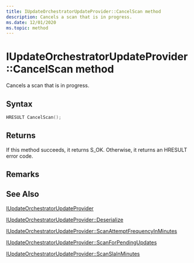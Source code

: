 ```yaml
---
title: IUpdateOrchestratorUpdateProvider::CancelScan method
description: Cancels a scan that is in progress.
ms.date: 12/01/2020
ms.topic: method
---
```


# IUpdateOrchestratorUpdateProvider::CancelScan method

Cancels a scan that is in progress.

## Syntax
```cpp
HRESULT CancelScan();
```

## Returns
If this method succeeds, it returns S_OK. Otherwise, it returns an HRESULT error code.

## Remarks

## See Also

[IUpdateOrchestratorUpdateProvider](iupdateorchestratorupdateprovider.md)

[IUpdateOrchestratorUpdateProvider::Deserialize](iupdateorchestratorupdateprovider-deserialize.md)

[IUpdateOrchestratorUpdateProvider::ScanAttemptFrequencyInMinutes](iupdateorchestratorupdateprovider-scanattemptfrequencyinminutes.md)

[IUpdateOrchestratorUpdateProvider::ScanForPendingUpdates](iupdateorchestratorupdateprovider-scanforpendingupdates.md) 

[IUpdateOrchestratorUpdateProvider::ScanSlaInMinutes](iupdateorchestratorupdateprovider-scanslainminutes.md)
